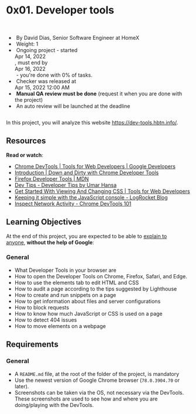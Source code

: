 <h1>0x01. Developer tools</h1>
<div><br></div>
<ul>
    <li>&nbsp;By David Dias, Senior Software Engineer at HomeX</li>
    <li>&nbsp;Weight: 1</li>
    <li>&nbsp;Ongoing project - started&nbsp;<div><span title="">Apr 14, 2022</span></div>, must end by&nbsp;<div><span title="">Apr 16, 2022</span></div>&nbsp;- you&apos;re done with&nbsp;0% of tasks.</li>
    <li>&nbsp;Checker was released at&nbsp;<div><span title="">Apr 15, 2022 12:00 AM</span></div>
    </li>
    <li>&nbsp;<strong>Manual QA review must be done</strong> (request it when you are done with the project)</li>
    <li>&nbsp;An auto review will be launched at the deadline</li>
</ul>
<div>
    <p><img src="https://holbertonintranet.s3.amazonaws.com/uploads/medias/2019/12/0872ca9b19e11650e355.jpeg?X-Amz-Algorithm=AWS4-HMAC-SHA256&X-Amz-Credential=AKIARDDGGGOU5BHMTQX4%2F20220415%2Fus-east-1%2Fs3%2Faws4_request&X-Amz-Date=20220415T155154Z&X-Amz-Expires=86400&X-Amz-SignedHeaders=host&X-Amz-Signature=ce615d9234aab4f50714885b1184ef0f1f451db9c5b1543ab07e55262d4d72b0" alt=""></p>
    <p>In this project, you will analyze this website&nbsp;<a href="https://intranet.hbtn.io/rltoken/Lwnv01iLnS6OuT1vlDCcIg" target="_blank" title="https://dev-tools.hbtn.info/">https://dev-tools.hbtn.info/</a>.</p>
    <h2>Resources</h2>
    <p><strong>Read or watch</strong>:</p>
    <ul>
        <li><a href="https://intranet.hbtn.io/rltoken/82GJvQ5DlwfcYRNuHWOGFA" target="_blank" title="Chrome DevTools  |  Tools for Web Developers  |  Google Developers">Chrome DevTools | Tools for Web Developers | Google Developers</a></li>
        <li><a href="https://intranet.hbtn.io/rltoken/vNCYSZZ_A7JZ6F3Nv91KxA" target="_blank" title="Introduction | Down and Dirty with Chrome Developer Tools">Introduction | Down and Dirty with Chrome Developer Tools</a></li>
        <li><a href="https://intranet.hbtn.io/rltoken/LOBMKq2CLj4g0xDJubDKwQ" target="_blank" title="Firefox Developer Tools | MDN">Firefox Developer Tools | MDN</a></li>
        <li><a href="https://intranet.hbtn.io/rltoken/soaR8Gq7OL4w48rZe2bakQ" target="_blank" title="Dev Tips - Developer Tips by Umar Hansa">Dev Tips - Developer Tips by Umar Hansa</a></li>
        <li><a href="https://intranet.hbtn.io/rltoken/RA0zyadwvl6OmoVYMDp-3Q" target="_blank" title="Get Started With Viewing And Changing CSS  |  Tools for Web Developers">Get Started With Viewing And Changing CSS | Tools for Web Developers</a></li>
        <li><a href="https://intranet.hbtn.io/rltoken/ePHot6ZwOgXG6Cynq3E_-g" target="_blank" title="Keeping it simple with the JavaScript console - LogRocket Blog">Keeping it simple with the JavaScript console - LogRocket Blog</a></li>
        <li><a href="https://intranet.hbtn.io/rltoken/hv47k9yKKsyoG2AEL73Ajw" target="_blank" title="Inspect Network Activity - Chrome DevTools 101">Inspect Network Activity - Chrome DevTools 101</a></li>
    </ul>
    <h2>Learning Objectives</h2>
    <p>At the end of this project, you are expected to be able to&nbsp;<a href="https://intranet.hbtn.io/rltoken/Pa6XOcTdMq7EZ13jmN0AoA" target="_blank" title="explain to anyone">explain to anyone</a>,&nbsp;<strong>without the help of Google</strong>:</p>
    <h3>General</h3>
    <ul>
        <li>What Developer Tools in your browser are</li>
        <li>How to open the Developer Tools on Chrome, Firefox, Safari, and Edge.</li>
        <li>How to use the elements tab to edit HTML and CSS</li>
        <li>How to audit a page according to the tips suggested by Lighthouse</li>
        <li>How to create and run snippets on a page</li>
        <li>How to get information about files and server configurations</li>
        <li>How to block requests</li>
        <li>How to know how much JavaScript or CSS is used on a page</li>
        <li>How to detect 404 issues</li>
        <li>How to move elements on a webpage</li>
    </ul>
    <h2>Requirements</h2>
    <h3>General</h3>
    <ul>
        <li>A&nbsp;<code>README.md</code> file, at the root of the folder of the project, is mandatory</li>
        <li>Use the newest version of Google Chrome browser (<code>78.0.3904.70</code> or later).</li>
        <li>Screenshots can be taken via the OS, not necessary via the DevTools. These screenshots are used to see how and where you are doing/playing with the DevTools.</li>
    </ul>
</div>